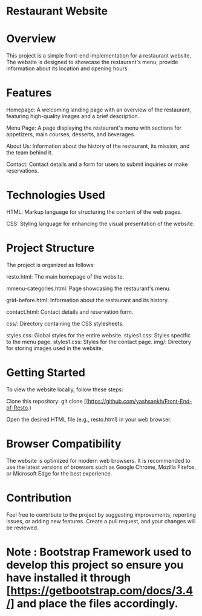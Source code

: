 # Restaurant Website
# Overview
This project is a simple front-end implementation for a restaurant website. The website is designed to showcase the restaurant's menu, provide information about its location and opening hours.

# Features
Homepage: A welcoming landing page with an overview of the restaurant, featuring high-quality images and a brief description.

Menu Page: A page displaying the restaurant's menu with sections for appetizers, main courses, desserts, and beverages.

About Us: Information about the history of the restaurant, its mission, and the team behind it.

Contact: Contact details and a form for users to submit inquiries or make reservations.

# Technologies Used
HTML: Markup language for structuring the content of the web pages.

CSS: Styling language for enhancing the visual presentation of the website.

# Project Structure
The project is organized as follows:

resto.html: The main homepage of the website.

mmenu-categories.html: Page showcasing the restaurant's menu.

grid-before.html: Information about the restaurant and its history.

contact.html: Contact details and reservation form.

css/: Directory containing the CSS stylesheets.

styles.css: Global styles for the entire website.
styles1.css: Styles specific to the menu page.
styles1.css: Styles for the contact page.
img/: Directory for storing images used in the website.

# Getting Started
To view the website locally, follow these steps:

Clone this repository: git clone [(https://github.com/yashsankh/Front-End-of-Resto.)

Open the desired HTML file (e.g., resto.html) in your web browser.

# Browser Compatibility
The website is optimized for modern web browsers. It is recommended to use the latest versions of browsers such as Google Chrome, Mozilla Firefox, or Microsoft Edge for the best experience.

# Contribution
Feel free to contribute to the project by suggesting improvements, reporting issues, or adding new features. Create a pull request, and your changes will be reviewed.

# Note : Bootstrap Framework used to develop this project so ensure you have installed it through [https://getbootstrap.com/docs/3.4/] and place the files accordingly.
